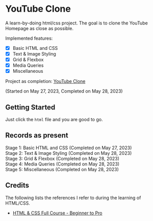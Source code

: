 # YouTube Clone

A learn-by-doing html/css project. The goal is to clone the YouTube Homepage as close as possible.  

Implemented features:
- [x] Basic HTML and CSS
- [x] Text & Image Styling
- [x] Grid & Flexbox
- [x] Media Queries
- [x] Miscellaneous

Project as completion: [YouTube Clone](./youtube.html)

(Started on May 27, 2023, Completed on May 28, 2023)

## Getting Started
Just click the `html` file and you are good to go.

## Records as present
Stage 1: Basic HTML and CSS (Completed on May 27, 2023)   
Stage 2: Text & Image Styling (Completed on May 28, 2023)   
Stage 3: Grid & Flexbox (Completed on May 28, 2023)     
Stage 4: Media Queries (Completed on May 28, 2023)     
Stage 5: Miscellaneous (Completed on May 28, 2023)    

## Credits
The following lists the references I refer to during the learning of HTML/CSS.
- [HTML & CSS Full Course - Beginner to Pro](https://www.youtube.com/watch?v=G3e-cpL7ofc&list=PLEPye7A7EcQZrT3VSBb7jtxnxIfY3yyG6)
